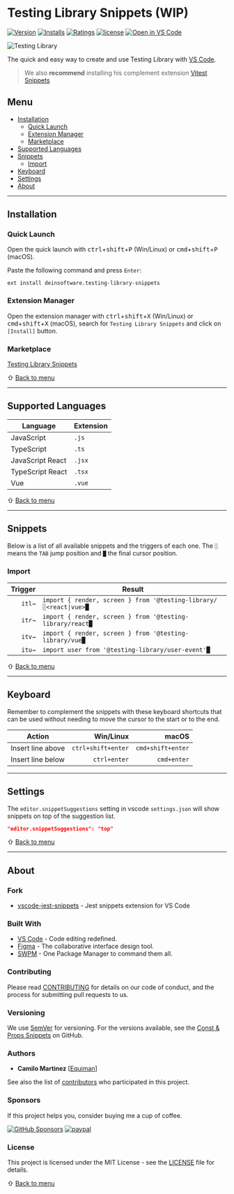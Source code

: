 # Testing Library Snippets (WIP)

[![Version](https://img.shields.io/visual-studio-marketplace/v/deinsoftware.testing-library-snippets.svg)](https://marketplace.visualstudio.com/items?itemName=deinsoftware.testing-library-snippets)
[![Installs](https://img.shields.io/visual-studio-marketplace/i/deinsoftware.testing-library-snippets.svg)](https://marketplace.visualstudio.com/items?itemName=deinsoftware.testing-library-snippets)
[![Ratings](https://img.shields.io/visual-studio-marketplace/stars/deinsoftware.testing-library-snippets.svg)](https://marketplace.visualstudio.com/items?itemName=deinsoftware.testing-library-snippets)
[![license](https://img.shields.io/github/license/deinsoftware/vscode-testing-library-snippets)](LICENSE.md)
[![Open in VS Code](https://img.shields.io/static/v1?logo=visualstudiocode&label=&message=Open%20in%20Visual%20Studio%20Code&labelColor=2c2c32&color=007acc&logoColor=007acc)](https://open.vscode.dev/deinsoftware/vscode-testing-library-snippets)

![Testing Library](https://raw.githubusercontent.com/deinsoftware/vscode-testing-library-snippet/main/.github/social/preview.png)

The quick and easy way to create and use Testing Library with [VS Code](https://code.visualstudio.com/).

> We also **recommend** installing his complement extension [Vitest Snippets](https://marketplace.visualstudio.com/items?itemName=deinsoftware.vitest-snippets)

## Menu

- [Installation](#installation)
  - [Quick Launch](#quick-launch)
  - [Extension Manager](#extension-manager)
  - [Marketplace](#marketplace)
- [Supported Languages](#supported-languages)
- [Snippets](#snippets)
  - [Import](#import)
- [Keyboard](#keyboard)
- [Settings](#settings)
- [About](#about)

---

## Installation

### Quick Launch

Open the quick launch with <kbd>ctrl</kbd>+<kbd>shift</kbd>+<kbd>P</kbd> (Win/Linux) or <kbd>cmd</kbd>+<kbd>shift</kbd>+<kbd>P</kbd> (macOS).

Paste the following command and press `Enter`:

```shell
ext install deinsoftware.testing-library-snippets
```

### Extension Manager

Open the extension manager with <kbd>ctrl</kbd>+<kbd>shift</kbd>+<kbd>X</kbd> (Win/Linux) or <kbd>cmd</kbd>+<kbd>shift</kbd>+<kbd>X</kbd> (macOS), search for `Testing Library Snippets` and click on `[Install]` button.

### Marketplace

[Testing Library Snippets](https://marketplace.visualstudio.com/items?itemName=deinsoftware.testing-library-snippets)

⇧ [Back to menu](#menu)

---

## Supported Languages

| Language         | Extension |
| ---------------- | --------- |
| JavaScript       | `.js`     |
| TypeScript       | `.ts`     |
| JavaScript React | `.jsx`    |
| TypeScript React | `.tsx`    |
| Vue              | `.vue`    |

⇧ [Back to menu](#menu)

---

## Snippets

Below is a list of all available snippets and the triggers of each one. The `░` means the `TAB` jump position and `█` the final cursor position.

### Import

|  Trigger | Result                                                            |
| -------: | ----------------------------------------------------------------- |
|   `itl→` | `import { render, screen } from '@testing-library/░<react\|vue>█` |
|   `itr→` | `import { render, screen } from '@testing-library/react█`         |
|   `itv→` | `import { render, screen } from '@testing-library/vue█`           |
|   `itu→` | `import user from '@testing-library/user-event'█`                 |

⇧ [Back to menu](#menu)

---

## Keyboard

Remember to complement the snippets with these keyboard shortcuts that can be used without needing to move the cursor to the start or to the end.

| Action            | Win/Linux          | macOS             |
| ----------------- | -----------------: | ----------------: |
| Insert line above | `ctrl+shift+enter` | `cmd+shift+enter` |
| Insert line below | `ctrl+enter`       | `cmd+enter`       |

---

## Settings

The `editor.snippetSuggestions` setting in vscode `settings.json` will show snippets on top of the suggestion list.

```json
"editor.snippetSuggestions": "top"
```

⇧ [Back to menu](#menu)

---

## About

### Fork

- [vscode-jest-snippets](https://github.com/andys8/vscode-jest-snippets) - Jest snippets extension for VS Code

### Built With

- [VS Code](https://code.visualstudio.com/) - Code editing redefined.
- [Figma](https://www.figma.com/) - The collaborative interface design tool.
- [SWPM](https://www.npmjs.com/package/swpm) - One Package Manager to command them all.

### Contributing

Please read [CONTRIBUTING](CONTRIBUTING.md) for details on our code of conduct, and the process for submitting pull requests to us.

### Versioning

We use [SemVer](http://semver.org/) for versioning. For the versions available, see the [Const & Props Snippets](https://github.com/deinsoftware/vscode-testing-library-snippets/tags) on GitHub.

### Authors

- **Camilo Martinez** [[Equiman](http://github.com/equiman)]

See also the list of [contributors](https://github.com/deinsoftware/vscode-testing-library-snippets/contributors) who participated in this project.

### Sponsors

If this project helps you, consider buying me a cup of coffee.

[![GitHub Sponsors](https://img.shields.io/badge/-GitHub%20Sponsors-gray?style=flat&labelColor=171515&logo=github&logoColor=white&link=https://github.com/sponsors/deinsoftware)](https://github.com/sponsors/deinsoftware)
[![paypal](https://img.shields.io/badge/-PayPal-gray?style=flat&labelColor=00457C&logo=paypal&logoColor=white&link=https://paypal.me/equiman/3)](https://paypal.me/equiman/3)

### License

This project is licensed under the MIT License - see the [LICENSE](LICENSE.md) file for details.

⇧ [Back to menu](#menu)

